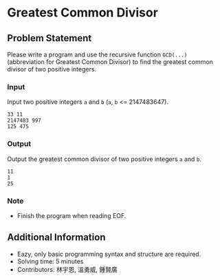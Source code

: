 # Greatest Common Divisor

## Problem Statement
Please write a program and use the recursive function `GCD(...)` (abbreviation for Greatest Common Divisor) to find the greatest common divisor of two positive integers.

### Input
Input two positive integers `a` and `b` (`a`, `b` <= 2147483647).
```
33 11
2147483 997
125 475
```
### Output
Output the greatest common divisor of two positive integers `a` and `b`.
```
11
1
25
```

### Note
* Finish the program when reading EOF.

## Additional Information
* Eazy, only basic programming syntax and structure are required.
* Solving time: 5 minutes
* Contributors: 林宇恩, 溫勇威, 鍾賢廣
